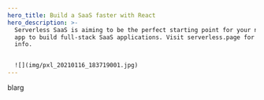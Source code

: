 ```yaml
---
hero_title: Build a SaaS faster with React
hero_description: >-
  Serverless SaaS is aiming to be the perfect starting point for your next React
  app to build full-stack SaaS applications. Visit serverless.page for more
  info.


  ![](img/pxl_20210116_183719001.jpg)
---
```


blarg